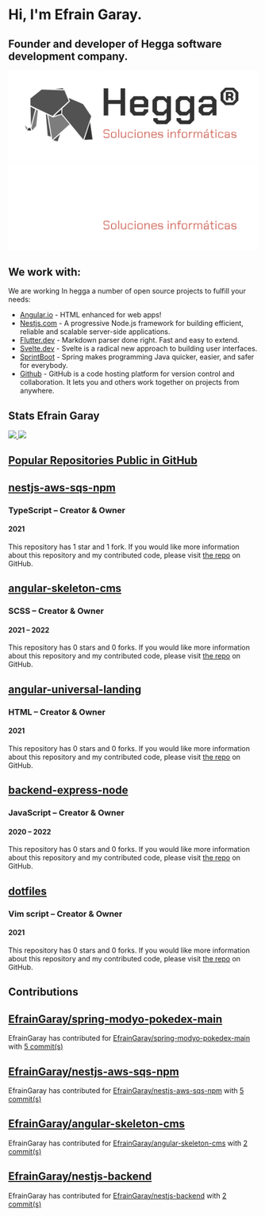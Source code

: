 # Hi, I'm Efrain Garay.
## Founder and developer of  Hegga software development company.

![GitHub-Mark-Light](./white_logo.svg#gh-light-mode-only)![GitHub-Mark-Dark ](./dark_logo.svg#gh-dark-mode-only)

## We work with:

We are working In hegga a number of open source projects to fulfill your needs:

- [Angular.io](https://angular.io) - HTML enhanced for web apps!
- [Nestjs.com](https://nestjs.com) - A progressive Node.js framework for building efficient, reliable and scalable server-side applications.
- [Flutter.dev](https://flutter.dev/) - Markdown parser done right. Fast and easy to extend.
- [Svelte.dev](https://svelte.dev/) - Svelte is a radical new approach to building user interfaces.
- [SprintBoot](https://spring.io/) - Spring makes programming Java quicker, easier, and safer for everybody.
- [Github](https://github.com/) - GitHub is a code hosting platform for version control and collaboration. It lets you and others work together on projects from anywhere.



## Stats Efrain Garay
 <div>
  <a href="https://github.com/EfrainGaray">
  
  <img height="180em" src="https://github-readme-stats.vercel.app/api?username=EfrainGaray&show_icons=true&theme=dracula&include_all_commits=true&count_private=true"/>
  <img height="180em" src="https://github-readme-stats.vercel.app/api/top-langs/?username=EfrainGaray&layout=compact&langs_count=7&theme=dracula&include_all_commits=true&count_private=true"/>
</div>


Popular Repositories Public in GitHub
--------------------

[nestjs-aws-sqs-npm](https://github.com/EfrainGaray/nestjs-aws-sqs-npm)
-----------------------------------------------------------------------

### TypeScript – Creator & Owner

#### 2021

This repository has 1 star and 1 fork. If you would like more information about this repository and my contributed code, please visit [the repo](https://github.com/EfrainGaray/nestjs-aws-sqs-npm) on GitHub.

[angular-skeleton-cms](https://github.com/EfrainGaray/angular-skeleton-cms)
---------------------------------------------------------------------------

### SCSS – Creator & Owner

#### 2021 – 2022

This repository has 0 stars and 0 forks. If you would like more information about this repository and my contributed code, please visit [the repo](https://github.com/EfrainGaray/angular-skeleton-cms) on GitHub.

[angular-universal-landing](https://github.com/EfrainGaray/angular-universal-landing)
-------------------------------------------------------------------------------------

### HTML – Creator & Owner

#### 2021

This repository has 0 stars and 0 forks. If you would like more information about this repository and my contributed code, please visit [the repo](https://github.com/EfrainGaray/angular-universal-landing) on GitHub.

[backend-express-node](https://github.com/EfrainGaray/backend-express-node)
---------------------------------------------------------------------------

### JavaScript – Creator & Owner

#### 2020 – 2022

This repository has 0 stars and 0 forks. If you would like more information about this repository and my contributed code, please visit [the repo](https://github.com/EfrainGaray/backend-express-node) on GitHub.

[dotfiles](https://github.com/EfrainGaray/dotfiles)
---------------------------------------------------

### Vim script – Creator & Owner

#### 2021

This repository has 0 stars and 0 forks. If you would like more information about this repository and my contributed code, please visit [the repo](https://github.com/EfrainGaray/dotfiles) on GitHub.

Contributions
-------------

[EfrainGaray/spring-modyo-pokedex-main](https://github.com/EfrainGaray/spring-modyo-pokedex-main)
-------------------------------------------------------------------------------------------------

EfrainGaray has contributed for [EfrainGaray/spring-modyo-pokedex-main](https://github.com/EfrainGaray/spring-modyo-pokedex-main) with [5 commit(s)](https://github.com/EfrainGaray/spring-modyo-pokedex-main/commits?author=EfrainGaray)

[EfrainGaray/nestjs-aws-sqs-npm](https://github.com/EfrainGaray/nestjs-aws-sqs-npm)
-----------------------------------------------------------------------------------

EfrainGaray has contributed for [EfrainGaray/nestjs-aws-sqs-npm](https://github.com/EfrainGaray/nestjs-aws-sqs-npm) with [5 commit(s)](https://github.com/EfrainGaray/nestjs-aws-sqs-npm/commits?author=EfrainGaray)

[EfrainGaray/angular-skeleton-cms](https://github.com/EfrainGaray/angular-skeleton-cms)
---------------------------------------------------------------------------------------

EfrainGaray has contributed for [EfrainGaray/angular-skeleton-cms](https://github.com/EfrainGaray/angular-skeleton-cms) with [2 commit(s)](https://github.com/EfrainGaray/angular-skeleton-cms/commits?author=EfrainGaray)

[EfrainGaray/nestjs-backend](https://github.com/EfrainGaray/nestjs-backend)
---------------------------------------------------------------------------

EfrainGaray has contributed for [EfrainGaray/nestjs-backend](https://github.com/EfrainGaray/nestjs-backend) with [2 commit(s)](https://github.com/EfrainGaray/nestjs-backend/commits?author=EfrainGaray)
